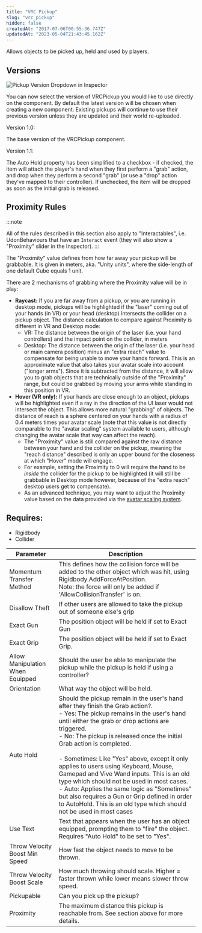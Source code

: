 ```yaml
---
title: "VRC Pickup"
slug: "vrc_pickup"
hidden: false
createdAt: "2017-07-06T00:55:36.747Z"
updatedAt: "2023-05-04T21:43:45.162Z"
---
```

Allows objects to be picked up, held and used by players.

## Versions

![Pickup Version Dropdown in Inspector](/img/worlds/components/pickup_version.png)

You can now select the version of VRCPickup you would like to use directly on the component. By default the latest version will be chosen when creating a new component. Existing pickups will continue to use their previous version unless they are updated and their world re-uploaded.

Version 1.0:

The base version of the VRCPickup component.

Version 1.1:

The Auto Hold property has been simplified to a checkbox - if checked, the item will attach the player's hand when they first perform a "grab" action, and drop when they perform a second "grab" (or use a "drop" action they've mapped to their controller). If unchecked, the item will be dropped as soon as the initial grab is released.

## Proximity Rules

:::note

All of the rules described in this section also apply to "Interactables", i.e. UdonBehaviours that have an `Interact` event (they will also show a "Proximity" slider in the Inspector).
:::

The "Proximity" value defines from how far away your pickup will be grabbable. It is given in meters, aka. "Unity units", where the side-length of one default Cube equals 1 unit.

There are 2 mechanisms of grabbing where the Proximity value will be in play:

- **Raycast:** If you are far away from a pickup, or you are running in desktop mode, pickups will be highlighted if the "laser" coming out of your hands (in VR) or your head (desktop) intersects the collider on a pickup object. The distance calculation to compare against Proximity is different in VR and Desktop mode:
    - VR: The distance between the origin of the laser (i.e. your hand controllers) and the impact point on the collider, in meters
    - Desktop: The distance between the origin of the laser (i.e. your head or main camera position) minus an "extra reach" value to compensate for being unable to move your hands forward. This is an approximate value that also takes your avatar scale into account ("longer arms"). Since it is subtracted from the distance, it will allow you to grab objects that are technically outside of the "Proximity" range, but could be grabbed by moving your arms while standing in this position in VR.
- **Hover (VR only):** If your hands are close enough to an object, pickups will be highlighted even if a ray in the direction of the UI laser would not intersect the object. This allows more natural "grabbing" of objects. The distance of reach is a sphere centered on your hands with a radius of 0.4 meters times your avatar scale (note that this value is not directly comparable to the "avatar scaling" system available to users, although changing the avatar scale that way can affect the reach). 
    - The "Proximity" value is still compared against the raw distance between your hand and the collider on the pickup, meaning the "reach distance" described is only an upper bound for the closeness at which "Hover" mode will engage.
    - For example, setting the Proximity to 0 will require the hand to be _inside_ the collider for the pickup to be highlighted (it will still be grabbable in Desktop mode however, because of the "extra reach" desktop users get to compensate).
    - As an advanced technique, you may want to adjust the Proximity value based on the data provided via the [avatar scaling system](/worlds/udon/players/player-avatar-scaling).

## Requires:

- Rigidbody
- Collider

| Parameter | Description |
| - | - |
| Momentum Transfer Method         | This defines how the collision force will be added to the other object which was hit, using Rigidbody.AddForceAtPosition.<br />Note: the force will only be added if 'AllowCollisionTransfer' is on. |
| Disallow Theft                   | If other users are allowed to take the pickup out of someone else's grip |
| Exact Gun                        | The position object will be held if set to Exact Gun |
| Exact Grip                       | The position object will be held if set to Exact Grip. |
| Allow Manipulation When Equipped | Should the user be able to manipulate the pickup while the pickup is held if using a controller? |
| Orientation                      | What way the object will be held. |
| Auto Hold                        | Should the pickup remain in the user's hand after they finish the Grab action?.<br />- Yes: The pickup remains in the user's hand until either the grab or drop actions are triggered.<br />- No: The pickup is released once the initial Grab action is completed. <br /><br />- Sometimes: Like "Yes" above, except it only applies to users using Keyboard, Mouse, Gamepad and Vive Wand inputs. This is an old type which should not be used in most cases.<br />- Auto: Applies the same logic as "Sometimes" but also requires a Gun or Grip defined in order to AutoHold.  This is an old type which should not be used in most cases<br /> |
| Use Text                         | Text that appears when the user has an object equipped, prompting them to "fire" the object.<br />Requires "Auto Hold" to be set to "Yes". |
| Throw Velocity Boost Min Speed   | How fast the object needs to move to be thrown. |
| Throw Velocity Boost Scale       | How much throwing should scale. Higher = faster thrown while lower means slower throw speed. |
| Pickupable                       | Can you pick up the pickup? |
| Proximity                        | The maximum distance this pickup is reachable from. See section above for more details. |
